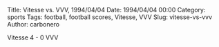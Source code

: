 Title: Vitesse vs. VVV, 1994/04/04
Date: 1994/04/04 00:00
Category: sports
Tags: football, football scores, Vitesse, VVV
Slug: vitesse-vs-vvv
Author: carbonero


Vitesse 4 - 0 VVV
